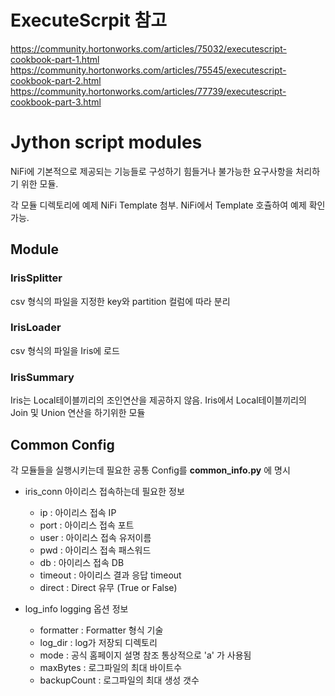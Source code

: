 # ExecuteScrpit 참고

https://community.hortonworks.com/articles/75032/executescript-cookbook-part-1.html
https://community.hortonworks.com/articles/75545/executescript-cookbook-part-2.html
https://community.hortonworks.com/articles/77739/executescript-cookbook-part-3.html

# Jython script modules
NiFi에 기본적으로 제공되는 기능들로 구성하기 힘들거나 불가능한 요구사항을 처리하기 위한 모듈.

각 모듈 디렉토리에 예제 NiFi Template 첨부. NiFi에서 Template 호츌하여 예제 확인 가능.

## Module
### IrisSplitter
csv 형식의 파일을 지정한 key와 partition 컬럼에 따라 분리

### IrisLoader
csv 형식의 파일을 Iris에 로드

### IrisSummary
Iris는 Local테이블끼리의 조인연산을 제공하지 않음. Iris에서 Local테이블끼리의 Join 및 Union 연산을 하기위한 모듈

## Common Config
각 모듈들을 실행시키는데 필요한 공통 Config를 **common_info.py** 에 명시

- iris_conn
아이리스 접속하는데 필요한 정보
  - ip : 아이리스 접속 IP
  - port : 아이리스 접속 포트
  - user : 아이리스 접속 유저이름
  - pwd : 아이리스 접속 패스워드
  - db : 아이리스 접속 DB
  - timeout : 아이리스 결과 응답 timeout
  - direct : Direct 유무 (True or False)

- log_info
logging 옵션 정보
  - formatter : Formatter 형식 기술
  - log_dir : log가 저장되 디렉토리
  - mode : 공식 홈페이지 설명 참조 통상적으로 'a' 가 사용됨
  - maxBytes : 로그파일의 최대 바이트수
  - backupCount : 로그파일의 최대 생성 갯수
